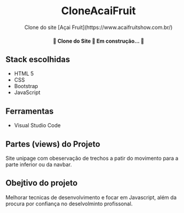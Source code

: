 [](../images/brand.png)
<h1 align="center">CloneAcaiFruit</h1>
<p align="center"> Clone do site [Açai Fruit](https://www.acaifruitshow.com.br/)</p>

<h4 align="center"> 
	🚧  Clone do Site 🚀 Em construção...  🚧
</h4>

## Stack escolhidas 
- HTML 5
- CSS
- Bootstrap
- JavaScript
## Ferramentas
- Visual Studio Code

##  Partes (views) do Projeto
Site unipage com obeservação de trechos a patir do movimento para a parte inferior ou da navbar.

## Obejtivo do projeto

Melhorar tecnicas de desenvolvimento e focar em Javascript, além da procura por confiança no deselvolminto profissonal.